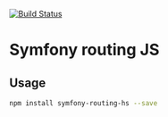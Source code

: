 [![Build Status](https://travis-ci.org/jekill/symfony-routing-js.svg?branch=master)](https://travis-ci.org/jekill/symfony-routing-js)

# Symfony routing JS

## Usage

```bash
npm install symfony-routing-hs --save
```

